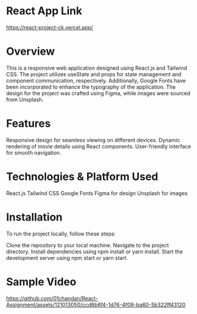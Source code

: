 # React App Link
https://react-project-ck.vercel.app/

# Overview
This is a responsive web application designed using React.js and Tailwind CSS. The project utilizes useState and props for state management and component communication, respectively. Additionally, Google Fonts have been incorporated to enhance the typography of the application. The design for the project was crafted using Figma, while images were sourced from Unsplash.

# Features
Responsive design for seamless viewing on different devices.
Dynamic rendering of movie details using React components.
User-friendly interface for smooth navigation.

# Technologies & Platform Used
React.js
Tailwind CSS
Google Fonts
Figma for design
Unsplash for images

# Installation
To run the project locally, follow these steps:

Clone the repository to your local machine.
Navigate to the project directory.
Install dependencies using npm install or yarn install.
Start the development server using npm start or yarn start.

# Sample Video 


https://github.com/01chandan/React-Assignment/assets/121013050/ccd6b6f4-1d76-4f09-ba60-5b322ff43120

